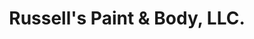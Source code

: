 ---
title: "Russell's Paint & Body, LLC."
url: /swannanoa/russells-paint-and-body-llc/
shop: car repair
---